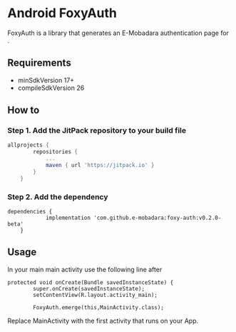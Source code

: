# Android FoxyAuth

FoxyAuth is a library that generates an E-Mobadara authentication page for .

## Requirements
- minSdkVersion 17+
- compileSdkVersion 26


## How to

### Step 1. Add the JitPack repository to your build file

```gradle
allprojects {
		repositories {
			...
			maven { url 'https://jitpack.io' }
		}
	}
```

### Step 2. Add the dependency
```
dependencies {
	        implementation 'com.github.e-mobadara:foxy-auth:v0.2.0-beta'
	}
```

## Usage
In your main main activity use the following line after
```
protected void onCreate(Bundle savedInstanceState) {
        super.onCreate(savedInstanceState);
        setContentView(R.layout.activity_main);
        
        FoxyAuth.emerge(this,MainActivity.class);
```

Replace MainActivity with the first activity that runs on your App.
